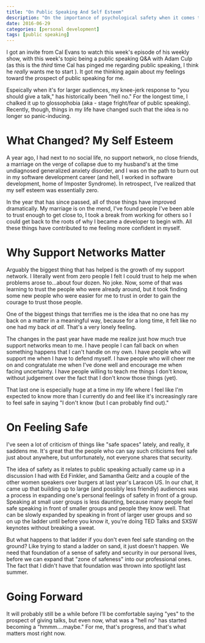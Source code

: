 ```yaml
---
title: "On Public Speaking And Self Esteem"
description: "On the importance of psychological safety when it comes to stage fright."
date: 2016-06-29
categories: [personal development]
tags: [public speaking]
---
```


I got an invite from Cal Evans to watch this week's episode of his weekly show, with this week's topic being a public speaking Q&A with Adam Culp (as this is the *third* time Cal has pinged me regarding public speaking, I think he *really* wants me to start <span class="fa fa-smile-o" aria-hidden="true"></span>). It got me thinking again about my feelings toward the prospect of public speaking for me.

Espeically when it's for larger audiences, my knee-jerk response to "you should give a talk," has historically been "hell no." For the longest time, I chalked it up to glossophobia (aka - stage fright/fear of public speaking). Recently, though, things in my life have changed such that the idea is no longer so panic-inducing.

# What Changed? My Self Esteem

A year ago, I had next to no social life, no support network, no close friends, a marriage on the verge of collapse due to my husband's at the time undiagnosed generalized anxiety disorder, and I was on the path to burn out in my software development career (and hell, I worked in software development, home of Imposter Syndrome). In retrospect, I've realized that my self esteem was essentially zero.

In the year that has since passed, all of those things have improved dramatically. My marriage is on the mend, I've found people I've been able to trust enough to get close to, I took a break from working for others so I could get back to the roots of why I became a developer to begin with. All these things have contributed to me feeling more confident in myself.

# Why Support Networks Matter

Arguably the biggest thing that has helped is the growth of my support network. I literally went from zero people I felt I could trust to help me when problems arose to...about four dozen. No joke. Now, some of that was learning to trust the people who were already around, but it took finding some new people who were easier for me to trust in order to gain the courage to trust those people.

One of the biggest things that terrifies me is the idea that no one has my back on a matter in a meaningful way, because for a long time, it felt like no one had my back *at all.* That's a very lonely feeling.

The changes in the past year have made me realize just how much true support networks mean to me. I have people I can fall back on when something happens that I can't handle on my own. I have people who will support me when I have to defend myself. I have people who will cheer me on and congratulate me when I've done well and encourage me when facing uncertainty. I have people willing to teach me things I don't know, without judgement over the fact that I don't know those things (yet).

That last one is especially huge at a time in my life where I feel like I'm expected to know more than I currently do and feel like it's increasingly rare to feel safe in saying "I don't know (but I can probably find out)."

# On Feeling Safe

I've seen a lot of criticism of things like "safe spaces" lately, and really, it saddens me. It's great that the people who can say such criticisms feel safe just about anywhere, but unfortunately, not everyone shares that security.

The idea of safety as it relates to public speaking actually came up in a discussion I had with Ed Finkler, and Samantha Geitz and a couple of the other women speakers over burgers at last year's Laracon US. In our chat, it came up that building up to large (and possibly less friendly) audiences was a process in expanding one's personal feelings of safety in front of a group. Speaking at small user groups is less daunting, because many people feel safe speaking in front of smaller groups and people they know well. That can be slowly expanded by speaking in front of larger user groups and so on up the ladder until before you know it, you're doing TED Talks and SXSW keynotes without breaking a sweat.

But what happens to that ladder if you don't even feel safe standing on the ground? Like trying to stand a ladder on sand, it just doesn't happen. We need that foundation of a sense of safety and security in our personal lives, before we can expand that "zone of safeness" into our professional ones. The fact that I didn't have that foundation was thrown into spotlight last summer.

# Going Forward

It will probably still be a while before I'll be comfortable saying "yes" to the prospect of giving talks, but even now, what was a "hell no" has started becoming a "hmmm....maybe." For me, that's progress, and that's what matters most right now.
